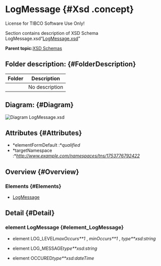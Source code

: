 # LogMessage {#Xsd .concept}

License for TIBCO Software Use Only!

Section contains description of XSD Schema LogMessage.xsd“[LogMessage.xsd](LogMessage.xsd)”

**Parent topic:**[XSD Schemas](../../../projects/com.behaimits.sample.http.requestor/common/xsd.md)

## Folder description: {#FolderDescription}

|Folder|Description|
|------|-----------|
| |No description|

## Diagram: {#Diagram}

![Diagram
              LogMessage.xsd](LogMessage.xsd.png)

## Attributes {#Attributes}

-   *elementFormDefault :**qualified*
-   *targetNamespace :**http://www.example.com/namespaces/tns/1753776792422*

## Overview {#Overview}

### Elements {#Elements}

-   [LogMessage](#element_LogMessage)

## Detail {#Detail}

### element LogMessage {#element_LogMessage}

-   element LOG\_LEVEL*maxOccurs**1* , *minOccurs**1* , *type**xsd:string*

-   element LOG\_MESSAGE*type**xsd:string*

-   element OCCURED*type**xsd:dateTime*

